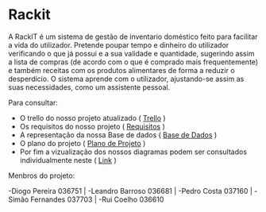 # Rackit
A RackIT é um sistema de gestão de inventario doméstico feito para facilitar a vida do utilizador. 
Pretende poupar tempo e dinheiro do utilizador verificando o que já possui e a sua validade e quantidade, sugerindo assim a lista de compras (de acordo com o que é comprado mais frequentemente) e também receitas com os produtos alimentares de forma a reduzir o desperdício. O sistema aprende com o utilizador, ajustando-se assim as suas necessidades, como um assistente pessoal.

Para consultar:

- O trello do nosso projeto atualizado ( [Trello](https://github.com/RackitES/Rackit/blob/main/ANALISE%20SISTEMA%20RACKIT/Rackit%20Board%20_%20Trello_updated.pdf ) )
- Os requisitos do nosso projeto ( [Requisitos](https://github.com/RackitES/Rackit/blob/main/ANALISE%20SISTEMA%20RACKIT/RequisitosFINAL.pdf ) )
- A representação da nossa Base de dados ( [Base de Dados](https://github.com/RackitES/Rackit/blob/main/ANALISE%20SISTEMA%20RACKIT/basedeDados.png ) )
- O plano do projeto ( [Plano de Projeto](https://github.com/RackitES/Rackit/blob/main/ANALISE%20SISTEMA%20RACKIT/planodeprojeto_updated.pdf ) )
- Por fim a vizualização dos nossos diagramas podem ser consultados individualmente neste ( [Link](https://github.com/RackitES/Rackit/tree/main/ANALISE%20SISTEMA%20RACKIT ) )


Menbros do projeto:

-Diogo Pereira 036751 | -Leandro Barroso 036681 | -Pedro Costa 037160 | -Simão Fernandes 037703 | -Rui Coelho 036610
